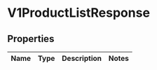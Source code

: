 
# V1ProductListResponse

## Properties
Name | Type | Description | Notes
------------ | ------------- | ------------- | -------------



